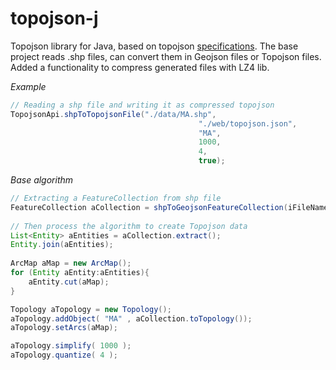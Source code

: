 topojson-j
==========

Topojson library for Java, based on topojson [specifications](https://github.com/topojson/topojson-specification).
The base project reads .shp files, can convert them in Geojson files or Topojson files.
Added a functionality to compress generated files with LZ4 lib. 

*Example*
```java
// Reading a shp file and writing it as compressed topojson
TopojsonApi.shpToTopojsonFile("./data/MA.shp", 
										  "./web/topojson.json", 
										  "MA", 
										  1000, 
										  4, 
										  true);
```

*Base algorithm*
```java
// Extracting a FeatureCollection from shp file
FeatureCollection aCollection = shpToGeojsonFeatureCollection(iFileName);
		
// Then process the algorithm to create Topojson data
List<Entity> aEntities = aCollection.extract();
Entity.join(aEntities);
		
ArcMap aMap = new ArcMap();
for (Entity aEntity:aEntities){
	aEntity.cut(aMap);
}

Topology aTopology = new Topology();
aTopology.addObject( "MA" , aCollection.toTopology());
aTopology.setArcs(aMap);

aTopology.simplify( 1000 );
aTopology.quantize( 4 );
```
